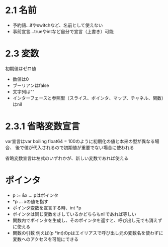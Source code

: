 # 2.1 名前

* 予約語…ifやswitchなど、名前として使えない
* 事前宣言…trueやintなど自分で宣言（上書き）可能

# 2.3 変数

初期値はゼロ値

* 数値は0
* ブーリアンはfalse
* 文字列は""
* インターフェースと参照型（スライス、ポインタ、マップ、チャネル、関数）はnil

# 2.3.1 省略変数宣言

var宣言はvar boiling float64 = 100のように初期化の値と本来の型が異なる場合、
後で値が代入されるので初期値が重要でない場合に使われる

省略変数宣言は左式のいずれかが、新しい変数であれば使える

# ポインタ

* p := &x … pはポインタ
* *p … xの値を指す
* ポインタ変数を宣言する時、int *p
* ポインタは同じ変数をさしているかどちらもnilであれば等しい
* 関数内でポインタを生成し、そのポインタを返すと、呼び出し元でも消えずに使える
* 関数の引数 例えば(p *int)のpはエイリアスで呼び出し元の変数名を使わずに変数へのアクセスを可能にできる
